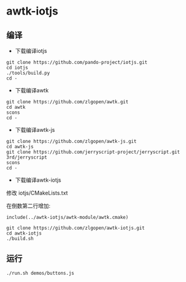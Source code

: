 # awtk-iotjs

## 编译

* 下载编译iotjs

```
git clone https://github.com/pando-project/iotjs.git
cd iotjs
./tools/build.py
cd -
```

* 下载编译awtk

```
git clone https://github.com/zlgopen/awtk.git
cd awtk
scons
cd -
```

* 下载编译awtk-js

```
git clone https://github.com/zlgopen/awtk-js.git
cd awtk-js
git clone https://github.com/jerryscript-project/jerryscript.git 3rd/jerryscript
scons
cd -
```

* 下载编译awtk-iotjs

修改 iotjs/CMakeLists.txt

在倒数第二行增加:

```
include(../awtk-iotjs/awtk-module/awtk.cmake)
```


```
git clone https://github.com/zlgopen/awtk-iotjs.git
cd awtk-iotjs
./build.sh
```

## 运行

```
./run.sh demos/buttons.js
```
